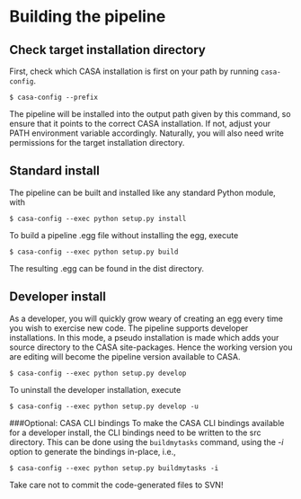 # Building the pipeline
## Check target installation directory
First, check which CASA installation is first on your path by running
`casa-config`.
```
$ casa-config --prefix
```
The pipeline will be installed into the output path given by this command, so
ensure that it points to the correct CASA installation. If not, adjust your
PATH environment variable accordingly. Naturally, you will also need write
permissions for the target installation directory.

## Standard install
The pipeline can be built and installed like any standard Python module, with
```
$ casa-config --exec python setup.py install
```

To build a pipeline .egg file without installing the egg, execute 
```
$ casa-config --exec python setup.py build
```
The resulting .egg can be found in the dist directory.

## Developer install
As a developer, you will quickly grow weary of creating an egg every time you
wish to exercise new code. The pipeline supports developer installations. In
this mode, a pseudo installation is made which adds your source directory to
the CASA site-packages. Hence the working version you are editing will become
the pipeline version available to CASA.
```
$ casa-config --exec python setup.py develop
```
To uninstall the developer installation, execute
```
$ casa-config --exec python setup.py develop -u
```

###Optional: CASA CLI bindings
To make the CASA CLI bindings available for a developer install, the CLI 
bindings need to be written to the src directory. This can be done using the
`buildmytasks` command, using the _-i_ option to generate the bindings 
in-place, i.e., 
```
$ casa-config --exec python setup.py buildmytasks -i
```
Take care not to commit the code-generated files to SVN!
